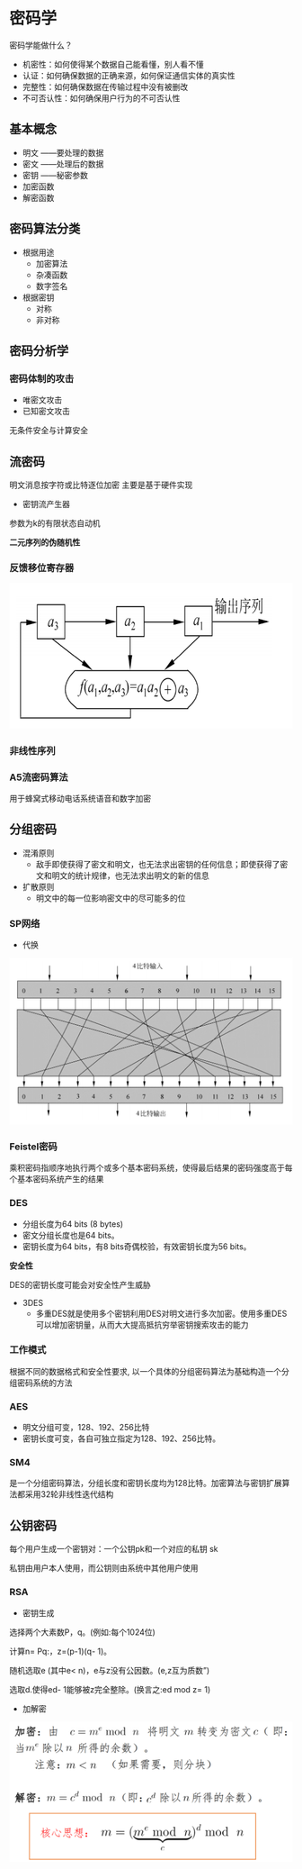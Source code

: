 # 密码学

密码学能做什么？
  - 机密性：如何使得某个数据自己能看懂，别人看不懂
  - 认证：如何确保数据的正确来源，如何保证通信实体的真实性
  - 完整性：如何确保数据在传输过程中没有被删改
  - 不可否认性：如何确保用户行为的不可否认性

## 基本概念

- 明文 ——要处理的数据
- 密文 ——处理后的数据
- 密钥 ——秘密参数
- 加密函数
- 解密函数

## 密码算法分类

- 根据用途
  - 加密算法
  - 杂凑函数
  - 数字签名
- 根据密钥
  - 对称
  - 非对称

## 密码分析学

### 密码体制的攻击

- 唯密文攻击
- 已知密文攻击

无条件安全与计算安全

## 流密码

明文消息按字符或比特逐位加密
主要是基于硬件实现

- 密钥流产生器

参数为k的有限状态自动机

**二元序列的伪随机性**

### 反馈移位寄存器

![批注 2020-06-05 102940](/assets/批注%202020-06-05%20102940.png)

### 非线性序列

### A5流密码算法

用于蜂窝式移动电话系统语音和数字加密

## 分组密码

- 混淆原则
  - 敌手即使获得了密文和明文，也无法求出密钥的任何信息；即使获得了密文和明文的统计规律，也无法求出明文的新的信息
- 扩散原则
  - 明文中的每一位影响密文中的尽可能多的位

### SP网络

- 代换

![批注 2020-06-06 103221](/assets/批注%202020-06-06%20103221.png)

### Feistel密码

乘积密码指顺序地执行两个或多个基本密码系统，使得最后结果的密码强度高于每个基本密码系统产生的结果

### DES

- 分组长度为64 bits (8 bytes)
- 密文分组长度也是64 bits。
- 密钥长度为64 bits，有8 bits奇偶校验，有效密钥长度为56 bits。

**安全性**

DES的密钥长度可能会对安全性产生威胁

- 3DES
  - 多重DES就是使用多个密钥利用DES对明文进行多次加密。使用多重DES可以增加密钥量，从而大大提高抵抗穷举密钥搜索攻击的能力

### 工作模式

根据不同的数据格式和安全性要求, 以一个具体的分组密码算法为基础构造一个分组密码系统的方法

### AES

- 明文分组可变，128、192、256比特
- 密钥长度可变，各自可独立指定为128、192、256比特。

### SM4

是一个分组密码算法，分组长度和密钥长度均为128比特。加密算法与密钥扩展算法都采用32轮非线性迭代结构

## 公钥密码

每个用户生成一个密钥对：一个公钥pk和一个对应的私钥 sk

私钥由用户本人使用，而公钥则由系统中其他用户使用

### RSA

- 密钥生成

选择两个大素数P，q。(例如:每个1024位)

计算n= Pq:，z=(p-1)(q- 1)。

随机选取e (其中e< n)，e与z没有公因数。(e,z互为质数”)

选取d.使得ed- 1能够被z完全整除。(换言之:ed mod z= 1)

- 加解密

![批注 2020-06-10 095616](/assets/批注%202020-06-10%20095616.png)